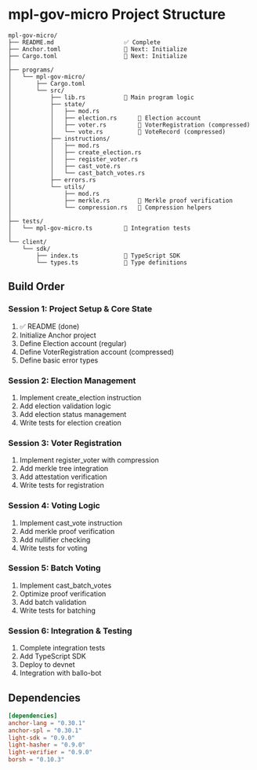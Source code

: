 # mpl-gov-micro Project Structure

```
mpl-gov-micro/
├── README.md                    ✅ Complete
├── Anchor.toml                  🔲 Next: Initialize
├── Cargo.toml                   🔲 Next: Initialize
│
├── programs/
│   └── mpl-gov-micro/
│       ├── Cargo.toml
│       └── src/
│           ├── lib.rs           🔲 Main program logic
│           ├── state/
│           │   ├── mod.rs
│           │   ├── election.rs      🔲 Election account
│           │   ├── voter.rs         🔲 VoterRegistration (compressed)
│           │   └── vote.rs          🔲 VoteRecord (compressed)
│           ├── instructions/
│           │   ├── mod.rs
│           │   ├── create_election.rs
│           │   ├── register_voter.rs
│           │   ├── cast_vote.rs
│           │   └── cast_batch_votes.rs
│           ├── errors.rs
│           └── utils/
│               ├── mod.rs
│               ├── merkle.rs        🔲 Merkle proof verification
│               └── compression.rs   🔲 Compression helpers
│
├── tests/
│   └── mpl-gov-micro.ts         🔲 Integration tests
│
└── client/
    └── sdk/
        ├── index.ts             🔲 TypeScript SDK
        └── types.ts             🔲 Type definitions
```

## Build Order

### Session 1: Project Setup & Core State
1. ✅ README (done)
2. Initialize Anchor project
3. Define Election account (regular)
4. Define VoterRegistration account (compressed)
5. Define basic error types

### Session 2: Election Management
1. Implement create_election instruction
2. Add election validation logic
3. Add election status management
4. Write tests for election creation

### Session 3: Voter Registration
1. Implement register_voter with compression
2. Add merkle tree integration
3. Add attestation verification
4. Write tests for registration

### Session 4: Voting Logic
1. Implement cast_vote instruction
2. Add merkle proof verification
3. Add nullifier checking
4. Write tests for voting

### Session 5: Batch Voting
1. Implement cast_batch_votes
2. Optimize proof verification
3. Add batch validation
4. Write tests for batching

### Session 6: Integration & Testing
1. Complete integration tests
2. Add TypeScript SDK
3. Deploy to devnet
4. Integration with ballo-bot

## Dependencies

```toml
[dependencies]
anchor-lang = "0.30.1"
anchor-spl = "0.30.1"
light-sdk = "0.9.0"
light-hasher = "0.9.0"
light-verifier = "0.9.0"
borsh = "0.10.3"
```